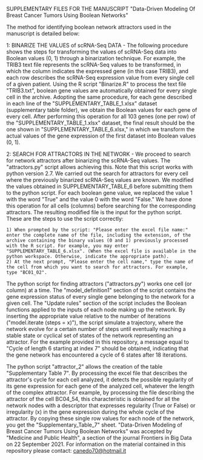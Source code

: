 

SUPPLEMENTARY FILES FOR THE MANUSCRIPT "Data-Driven Modeling Of Breast Cancer Tumors Using Boolean Networks"

The method for identifying boolean network attractors used in the manuscript is detailed below:

1: BINARIZE THE VALUES of scRNA-Seq DATA - The following procedure shows the steps for transforming the values of scRNA-Seq data into Boolean values (0, 1) through a binarization technique. For example, the TRIB3 text file represents the scRNA-Seq values to be transformed, in which the column indicates the expressed gene (in this case TRIB3), and each row describes the scRNA-Seq expression value from every single cell of a given patient.
Using the R script "Binarize.R" to process the text file "TRIB3.txt", boolean gene values are automatically obtained for every single cell in the archive. Adopting the same procedure, for each gene described in each line of the "SUPPLEMENTARY_TABLE_1.xlsx" dataset (supplementary table folder), we obtain the Boolean values for each gene of every cell. After performing this operation for all 103 genes (one per row) of the "SUPPLEMENTARY_TABLE_1.xlsx" dataset, the final result should be the one shown in "SUPPLEMENTARY_TABLE_6.xlsx," in which we transform the actual values of the gene expression of the first dataset into Boolean values (0, 1).


2: SEARCH FOR ATTRACTORS IN THE NETWORK - We proceed to search for network attractors after binarizing the scRNA-Seq values. The "attractors.py" script allows achieving this. Note that this script works with python version 2.7. We carried out the search for attractors for every cell where the previously binarized scRNA-Seq values are known. We modified the values obtained in SUPPLEMENTARY_TABLE_6 before submitting them to the python script. For each boolean gene value, we replaced the value 1 with the word "True" and the value 0 with the word "False." We have done this operation for all cells (columns) before searching for the corresponding attractors. The resulting modified file is the input for the python script. These are the steps to use the script correctly:

    1) When prompted by the script: "Please enter the excel file name:" enter the complete name of the file, including the extension, of the archive containing the binary values (0 and 1) previously processed with the R script. For example, you may enter "SUPPLEMENTARY_TABLE_6.xlsx". (When the excel file is available in the python workspace. Otherwise, indicate the appropriate path).
    2) At the next prompt, "Please enter the cell name," type the name of the cell from which you want to search for attractors. For example, type "BC01_02".

The python script for finding attractors ("attractors.py") works one cell (or column) at a time. The "model_definition1" section of the script contains the gene expression status of every single gene belonging to the network for a given cell.  The "Update rules" section of the script includes the Boolean functions applied to the inputs of each node making up the network. By inserting the appropriate value relative to the number of iterations ("model.iterate (steps = x)"), the script simulate a trajectory, where the network evolve for a certain number of steps until eventually reaching a stable state or cyclical set of states of the network representing an attractor. For the example provided in this repository, a message equal to "Cycle of length 6 starting at index 7" should be obtained, indicating that the gene network has encountered a cycle of 6 states after 18 iterations.

The python script "attractor_2" allows the creation of the table "Supplementary Table 7". By processing the excel file that describes the attractor's cycle for each cell analyzed, it detects the possible regularity of its gene expression for each gene of the analyzed cell, whatever the length of the complex attractor.
For example, by processing the file describing the attractor of the cell BC04_54, this characteristic is obtained for all the network nodes with a descriptor that expresses regularity (True or False) or irregularity (x) in the gene expression during the whole cycle of the attractor.
By copying these single row values for each node of the network, you get the "Supplementary_Table_7" sheet.
"Data-Driven Modeling of Breast Cancer Tumors Using Boolean Networks" was accepted by "Medicine and Public Health", a section of the journal Frontiers in Big Data on 22 September 2021.
For information on the material contained in this repository please contact: canedo70@hotmail.it
